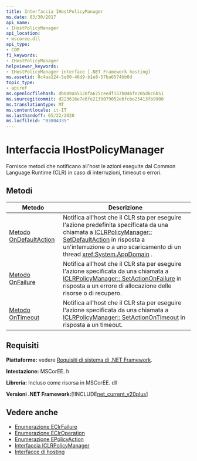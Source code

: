 ```yaml
---
title: Interfaccia IHostPolicyManager
ms.date: 03/30/2017
api_name:
- IHostPolicyManager
api_location:
- mscoree.dll
api_type:
- COM
f1_keywords:
- IHostPolicyManager
helpviewer_keywords:
- IHostPolicyManager interface [.NET Framework hosting]
ms.assetid: 8c4aa124-5e00-46d9-b1e8-57ba6574bb0d
topic_type:
- apiref
ms.openlocfilehash: db089a55128fa675ceedf157b046fe205d8c6b51
ms.sourcegitcommit: d223616e7e6fe2139079052e6fcbe25413fb9900
ms.translationtype: MT
ms.contentlocale: it-IT
ms.lasthandoff: 05/22/2020
ms.locfileid: "83804335"
---
```

# <a name="ihostpolicymanager-interface"></a>Interfaccia IHostPolicyManager
Fornisce metodi che notificano all'host le azioni eseguite dal Common Language Runtime (CLR) in caso di interruzioni, timeout o errori.  
  
## <a name="methods"></a>Metodi  
  
|Metodo|Descrizione|  
|------------|-----------------|  
|[Metodo OnDefaultAction](../../../../docs/framework/unmanaged-api/hosting/ihostpolicymanager-ondefaultaction-method.md)|Notifica all'host che il CLR sta per eseguire l'azione predefinita specificata da una chiamata a [ICLRPolicyManager:: SetDefaultAction](iclrpolicymanager-setdefaultaction-method.md) in risposta a un'interruzione o a uno scaricamento di un thread <xref:System.AppDomain> .|  
|[Metodo OnFailure](../../../../docs/framework/unmanaged-api/hosting/ihostpolicymanager-onfailure-method.md)|Notifica all'host che il CLR sta per eseguire l'azione specificata da una chiamata a [ICLRPolicyManager:: SetActionOnFailure](iclrpolicymanager-setactiononfailure-method.md) in risposta a un errore di allocazione delle risorse o di recupero.|  
|[Metodo OnTimeout](../../../../docs/framework/unmanaged-api/hosting/ihostpolicymanager-ontimeout-method.md)|Notifica all'host che il CLR sta per eseguire l'azione specificata da una chiamata a [ICLRPolicyManager:: SetActionOnTimeout](iclrpolicymanager-setactionontimeout-method.md) in risposta a un timeout.|  
  
## <a name="requirements"></a>Requisiti  
 **Piattaforme:** vedere [Requisiti di sistema di .NET Framework](../../get-started/system-requirements.md).  
  
 **Intestazione:** MSCorEE. h  
  
 **Libreria:** Incluso come risorsa in MSCorEE. dll  
  
 **Versioni .NET Framework:**[!INCLUDE[net_current_v20plus](../../../../includes/net-current-v20plus-md.md)]  
  
## <a name="see-also"></a>Vedere anche

- [Enumerazione EClrFailure](eclrfailure-enumeration.md)
- [Enumerazione EClrOperation](eclroperation-enumeration.md)
- [Enumerazione EPolicyAction](epolicyaction-enumeration.md)
- [Interfaccia ICLRPolicyManager](iclrpolicymanager-interface.md)
- [Interfacce di hosting](hosting-interfaces.md)
